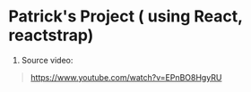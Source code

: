 # Patrick's Project ( using React, reactstrap)

1. Source video:

> https://www.youtube.com/watch?v=EPnBO8HgyRU
